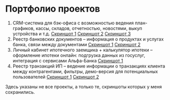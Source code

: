 # Портфолио проектов

1. CRM-система для бэк-офиса с возможностью ведения план-графиков, кассы, складов, отчетностью, новостями, выкуп устройства и т.д. [Скриншот 1](crm1.png) [Скриншот 2](crm2.jpg) [Скриншот 3](crm3.jpg)
2. Реестр банковских документов – информация о продуктах и услугах банка, связи между документами [Скриншот 1](registry1.jpg) [Скриншот 2](registry2.jpg)
3. Личный кабинет ипотечного заемщика + калькулятор ипотеки – оформление ипотеки онлайн: подгрузка данных из госуслуг, интеграция с сервисами Альфа-Банка [Скриншот 1](lkiz1.jpg)
4. Реестр транзакций ИП – ведение информации о транзакциях клиента между контрагентами, фильтры, демо-версия для потенциальных пользователей [Скриншот 1](payment-registry1.jpg) [Скриншот 2](payment-registry2.jpg)

Здесь указаны не все проекты, а только те, скриншоты которых у меня сохранились.